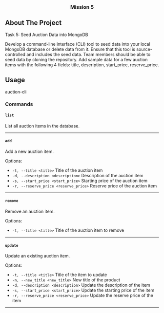 <br />
<div align="center">

<h3 align="center">Mission 5</h3>
</div>

## About The Project

Task 5: Seed Auction Data into MongoDB

Develop a command-line interface (CLI) tool to seed data into your local MongoDB database or delete data from it.  Ensure that this tool is source-controlled and includes the seed data.  Team members should be able to seed data by cloning the repository.  Add sample data for a few auction items with the following 4 fields: title, description, start_price, reserve_price.

## Usage

auction-cli <commmands> <options>

### Commands

#### `list`
List all auction items in the database.

---

#### `add`
Add a new auction item.

Options:
- `-t, --title <title>`         Title of the auction item
- `-d, --description <description>` Description of the auction item
- `-s, --start_price <start_price>` Starting price of the auction item
- `-r, --reserve_price <reserve_price>` Reserve price of the auction item

---

#### `remove`
Remove an auction item.

Options:
- `-t, --title <title>`         Title of the auction item to remove

---

#### `update`
Update an existing auction item.

Options:
- `-t, --title <title>`           Title of the item to update
- `-n, --new_title <new_title>`   New title of the product
- `-d, --description <description>` Update the description of the item
- `-s, --start_price <start_price>` Update the starting price of the item
- `-r, --reserve_price <reserve_price>` Update the reserve price of the item

---

